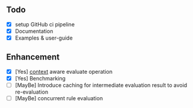 ## Todo

- [X] setup GitHub ci pipeline
- [X] Documentation
- [X] Examples & user-guide

## Enhancement

- [X] [Yes] [context](https://pkg.go.dev/context) aware evaluate operation
- [X] [Yes] Benchmarking
- [ ] [MayBe] Introduce caching for intermediate evaluation result to avoid re-evaluation
- [ ] [MayBe] concurrent rule evaluation
